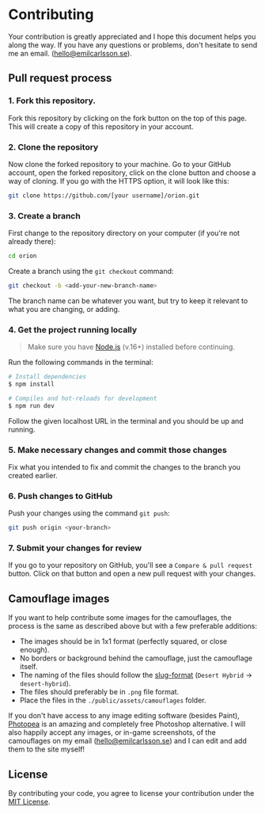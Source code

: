 # Contributing
Your contribution is greatly appreciated and I hope this document helps you along the way. If you have any questions or problems, don't hesitate to send me an email. ([hello@emilcarlsson.se](mailto:hello@emilcarlsson.se)).

## Pull request process

### 1. Fork this repository.
Fork this repository by clicking on the fork button on the top of this page. This will create a copy of this repository in your account.

### 2. Clone the repository
Now clone the forked repository to your machine. Go to your GitHub account, open the forked repository, click on the clone button and choose a way of cloning. If you go with the HTTPS option, it will look like this:
```bash
git clone https://github.com/[your username]/orion.git
```

### 3. Create a branch
First change to the repository directory on your computer (if you're not already there):
```bash
cd orion
```
Create a branch using the `git checkout` command:
```bash
git checkout -b <add-your-new-branch-name>
```
The branch name can be whatever you want, but try to keep it relevant to what you are changing, or adding.

### 4. Get the project running locally
> Make sure you have [Node.js](https://nodejs.org/) (v.16+) installed before continuing.

Run the following commands in the terminal:
```bash
# Install dependencies
$ npm install

# Compiles and hot-reloads for development
$ npm run dev
```
Follow the given localhost URL in the terminal and you should be up and running.

### 5. Make necessary changes and commit those changes
Fix what you intended to fix and commit the changes to the branch you created earlier.

### 6. Push changes to GitHub
Push your changes using the command `git push`:
```bash
git push origin <your-branch>
```

### 7. Submit your changes for review
If you go to your repository on GitHub, you'll see a `Compare & pull request` button. Click on that button and open a new pull request with your changes.

## Camouflage images

If you want to help contribute some images for the camouflages, the process is the same as described above but with a few preferable additions:

* The images should be in 1x1 format (perfectly squared, or close enough).
* No borders or background behind the camouflage, just the camouflage itself.
* The naming of the files should follow the [slug-format](https://en.wikipedia.org/wiki/Clean_URL#Slug) (`Desert Hybrid` -> `desert-hybrid`).
* The files should preferably be in `.png` file format.
* Place the files in the `./public/assets/camouflages` folder.

If you don't have access to any image editing software (besides Paint), [Photopea](https://www.photopea.com/) is an amazing and completely free Photoshop alternative. I will also happily accept any images, or in-game screenshots, of the camouflages on my email ([hello@emilcarlsson.se](hello@emilcarlsson.se)) and I can edit and add them to the site myself!

### 

### 

## License

By contributing your code, you agree to license your contribution under the [MIT License](https://github.com/carlssonemil/orion/blob/main/LICENSE).